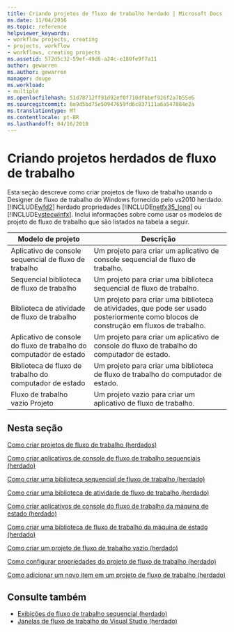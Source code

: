 ```yaml
---
title: Criando projetos de fluxo de trabalho herdado | Microsoft Docs
ms.date: 11/04/2016
ms.topic: reference
helpviewer_keywords:
- workflow projects, creating
- projects, workflow
- workflows, creating projects
ms.assetid: 572d5c32-59ef-49d8-a24c-e180fe9f7a11
author: gewarren
ms.author: gewarren
manager: douge
ms.workload:
- multiple
ms.openlocfilehash: 51d78712ff91d92ef0f710dfbbef926f2a7b55e6
ms.sourcegitcommit: 6a9d5bd75e50947659fd6c837111a6a547884e2a
ms.translationtype: MT
ms.contentlocale: pt-BR
ms.lasthandoff: 04/16/2018
---
```

# <a name="creating-legacy-workflow-projects"></a>Criando projetos herdados de fluxo de trabalho
Esta seção descreve como criar projetos de fluxo de trabalho usando o Designer de fluxo de trabalho do Windows fornecido pelo vs2010 herdado. [!INCLUDE[wfd2](../workflow-designer/includes/wfd2_md.md)] herdado propriedades [!INCLUDE[netfx35_long](../workflow-designer/includes/netfx35_long_md.md)] ou [!INCLUDE[vstecwinfx](../workflow-designer/includes/vstecwinfx_md.md)]. Inclui informações sobre como usar os modelos de projeto de fluxo de trabalho que são listados na tabela a seguir.

|Modelo de projeto|Descrição|
|----------------------|-----------------|
|Aplicativo de console sequencial de fluxo de trabalho|Um projeto para criar um aplicativo de console sequencial de fluxo de trabalho.|
|Sequencial biblioteca de fluxo de trabalho|Um projeto para criar uma biblioteca sequencial de fluxo de trabalho.|
|Biblioteca de atividade de fluxo de trabalho|Um projeto para criar uma biblioteca de atividades, que pode ser usado posteriormente como blocos de construção em fluxos de trabalho.|
|Aplicativo de console do fluxo de trabalho do computador de estado|Um projeto para criar um aplicativo de console do fluxo de trabalho do computador de estado.|
|Biblioteca de fluxo de trabalho do computador de estado|Um projeto para criar uma biblioteca de fluxo de trabalho do computador de estado.|
|Fluxo de trabalho vazio Projeto|Um projeto vazio para criar um aplicativo de fluxo de trabalho.|

## <a name="in-this-section"></a>Nesta seção
 [Como criar projetos de fluxo de trabalho (herdados)](../workflow-designer/how-to-create-workflow-projects-legacy.md)

 [Como criar aplicativos de console de fluxo de trabalho sequenciais (herdado)](../workflow-designer/how-to-create-sequential-workflow-console-applications-legacy.md)

 [Como criar uma biblioteca sequencial de fluxo de trabalho (herdado)](../workflow-designer/how-to-create-a-sequential-workflow-library-legacy.md)

 [Como criar uma biblioteca de atividade de fluxo de trabalho (herdado)](../workflow-designer/how-to-create-a-workflow-activity-library-legacy.md)

 [Como criar aplicativos de console do fluxo de trabalho da máquina de estado (herdado)](../workflow-designer/how-to-create-state-machine-workflow-console-applications-legacy.md)

 [Como criar uma biblioteca de fluxo de trabalho da máquina de estado (herdado)](../workflow-designer/how-to-create-a-state-machine-workflow-library-legacy.md)

 [Como criar um projeto de fluxo de trabalho vazio (herdado)](../workflow-designer/how-to-create-an-empty-workflow-project-legacy.md)

 [Como configurar propriedades do projeto de fluxo de trabalho (herdado)](../workflow-designer/how-to-configure-workflow-project-properties-legacy.md)

 [Como adicionar um novo item em um projeto de fluxo de trabalho (herdado)](../workflow-designer/how-to-add-a-new-item-to-a-workflow-project-legacy.md)

## <a name="see-also"></a>Consulte também

- [Exibições de fluxo de trabalho sequencial (herdado)](../workflow-designer/sequential-workflow-views-legacy.md)
- [Janelas de fluxo de trabalho do Visual Studio (herdado)](../workflow-designer/visual-studio-workflow-windows-legacy.md)